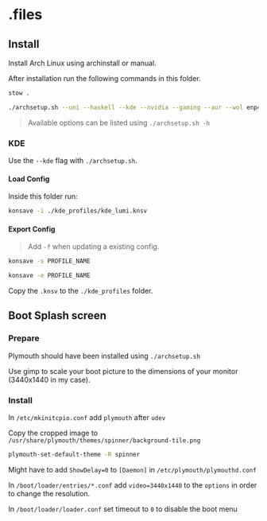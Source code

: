 # .files

## Install

Install Arch Linux using archinstall or manual.

After installation run the following commands in this folder.

```sh
stow .
```

```sh
./archsetup.sh --uni --haskell --kde --nvidia --gaming --aur --wol enp42s0
```

> Available options can be listed using `./archsetup.sh -h`

### KDE

Use the `--kde` flag with `./archsetup.sh`.

#### Load Config

Inside this folder run:

```sh
konsave -i ./kde_profiles/kde_lumi.knsv
```

#### Export Config

> Add `-f` when updating a existing config.

```sh
konsave -s PROFILE_NAME
```

```sh
konsave -e PROFILE_NAME
```

Copy the `.knsv` to the `./kde_profiles` folder.

## Boot Splash screen

### Prepare

Plymouth should have been installed using `./archsetup.sh`

Use gimp to scale your boot picture to the dimensions of your monitor (3440x1440 in my case).

### Install

In `/etc/mkinitcpio.conf` add `plymouth` after `udev`

Copy the cropped image to `/usr/share/plymouth/themes/spinner/background-tile.png`

```sh
plymouth-set-default-theme -R spinner
```

Might have to add `ShowDelay=0` to `[Daemon]` in `/etc/plymouth/plymouthd.conf`

In `/boot/loader/entries/*.conf` add `video=3440x1440` to the `options` in order to change the resolution.

In `/boot/loader/loader.conf` set timeout to `0` to disable the boot menu
